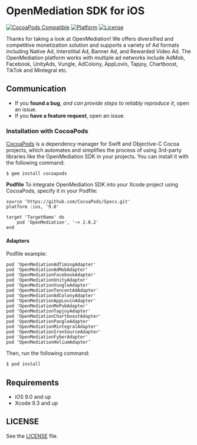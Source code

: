 # OpenMediation SDK for iOS
[![CocoaPods Compatible](http://img.shields.io/badge/pod-v2.0.2-blue.svg)](https://github.com/AdTiming/OpenMediation-iOS)
[![Platform](https://img.shields.io/badge/platform-iOS%209%2B-brightgreen.svg?style=flat)](https://github.com/AdTiming/OpenMediation-iOS)
[![License](https://img.shields.io/github/license/AdTiming/OpenMediation-iOS)](https://github.com/AdTiming/OpenMediation-iOS/blob/master/LICENSE)

Thanks for taking a look at OpenMediation! We offers diversified and competitive monetization solution and supports a variety of Ad formats including Native Ad, Interstitial Ad, Banner Ad, and Rewarded Video Ad. The OpenMediation platform works with multiple ad networks include AdMob, Facebook, UnityAds, Vungle, AdColony, AppLovin, Tapjoy, Chartboost, TikTok and Mintegral etc.

## Communication

- If you **found a bug**, _and can provide steps to reliably reproduce it_, open an issue.
- If you **have a feature request**, open an issue.

### Installation with CocoaPods

[CocoaPods](https://cocoapods.org/) is a dependency manager for Swift and Objective-C Cocoa projects, which automates and simplifies the process of using 3rd-party libraries like the OpenMediation SDK in your projects. You can install it with the following command:

```
$ gem install cocoapods
```

**Podfile**
To integrate OpenMediation SDK into your Xcode project using CocoaPods, specify it in your Podfile:

```
source 'https://github.com/CocoaPods/Specs.git'
platform :ios, '9.0'

target 'TargetName' do
    pod 'OpenMediation', '~> 2.0.2'
end
```

#### Adapters

Podfile example:

```
pod 'OpenMediationAdTimingAdapter'
pod 'OpenMediationAdMobAdapter'
pod 'OpenMediationFacebookAdapter'
pod 'OpenMediationUnityAdapter'
pod 'OpenMediationVungleAdapter'
pod 'OpenMediationTencentAdAdapter'
pod 'OpenMediationAdColonyAdapter'
pod 'OpenMediationAppLovinAdapter'
pod 'OpenMediationMoPubAdapter'
pod 'OpenMediationTapjoyAdapter'
pod 'OpenMediationChartboostAdapter'
pod 'OpenMediationPangleAdapter'
pod 'OpenMediationMintegralAdapter'
pod 'OpenMediationIronSourceAdapter'
pod 'OpenMediationFyberAdapter'
pod ‘OpenMediationHeliumAdapter’
```

Then, run the following command:

```bash
$ pod install
```

## Requirements

- iOS 9.0 and up
- Xcode 9.3 and up

## LICENSE

See the [LICENSE](LICENSE) file.
